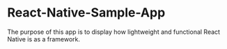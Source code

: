# React-Native-Sample-App
The purpose of this app is to display how lightweight and functional React Native is as a framework. 
